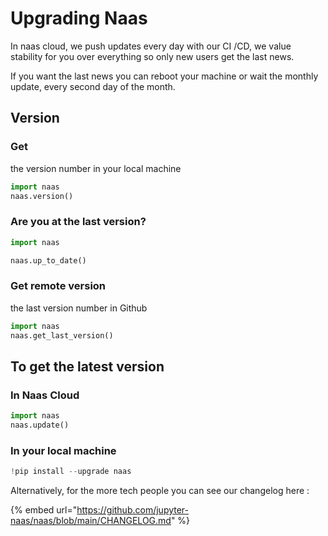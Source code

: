 # Upgrading Naas

In naas cloud, we push updates every day with our CI /CD, we value stability for you over everything so only new users get the last news.

If you want the last news you can reboot your machine or wait the monthly update, every second day of the month.

## Version

### Get

the version number in your local machine

```python
import naas
naas.version()
```

### Are you at the last version?

```python
import naas

naas.up_to_date()
```

### Get remote version

the last version number in Github

```python
import naas
naas.get_last_version()
```

## To get the latest version&#x20;

### In Naas Cloud

```python
import naas
naas.update()
```

### In your local machine

```python
!pip install --upgrade naas
```

Alternatively, for the more tech people you can see our changelog here :

{% embed url="https://github.com/jupyter-naas/naas/blob/main/CHANGELOG.md" %}

